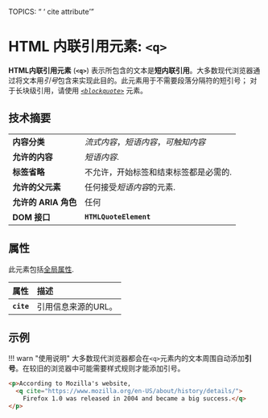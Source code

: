 TOPICS: <q>
        <q> cite attribute

# HTML 内联引用元素: `<q>`

**HTML内联引用元素** (**`<q>`**) 表示所包含的文本是**短内联引用**。大多数现代浏览器通过将文本用*引号*包含来实现此目的。此元素用于不需要段落分隔符的短引号；
对于长块级引用，请使用 *[`<blockquote>`](/zh-hans/webfrontend/<blockquote>)* 元素。

## 技术摘要

|  |  |
| :-- | :-- |
| **内容分类** | *流式内容*，*短语内容*，*可触知内容* |
| **允许的内容** | *短语内容*. |
| **标签省略** | 不允许，开始标签和结束标签都是必需的. |
| **允许的父元素** | 任何接受*短语内容*的元素. |
| **允许的 ARIA 角色** | 任何 |
| **DOM 接口** | **`HTMLQuoteElement`** |

## 属性

此元素包括[全局属性](/zh-hans/webfrontend/HTML_Global_Attributes).

| 属性 | 描述 |
| :-- | :-- |
| **`cite`** | 引用信息来源的URL。 |

## 示例

!!! warn "使用说明"
    大多数现代浏览器都会在`<q>`元素内的文本周围自动添加**引号**。在较旧的浏览器中可能需要样式规则才能添加引号。

```html
<p>According to Mozilla's website,
  <q cite="https://www.mozilla.org/en-US/about/history/details/">
    Firefox 1.0 was released in 2004 and became a big success.</q>
</p>
```
